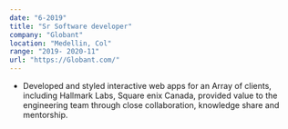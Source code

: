 ```yaml
---
date: "6-2019"
title: "Sr Software developer"
company: "Globant"
location: "Medellin, Col"
range: "2019- 2020-11"
url: "https://Globant.com/"
---
```


- Developed and styled interactive web apps for an Array of clients, including Hallmark Labs, Square enix Canada, provided value to the engineering team through close collaboration, knowledge share and mentorship.
